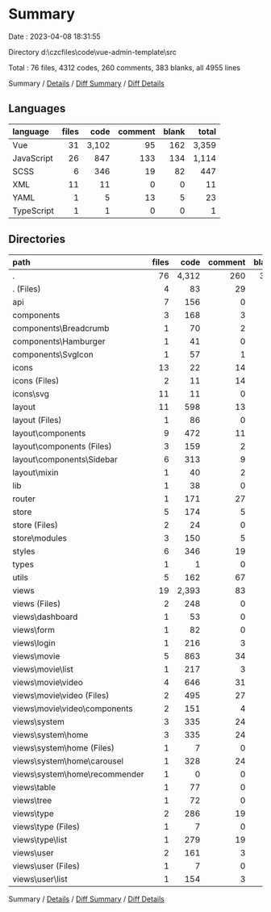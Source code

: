 # Summary

Date : 2023-04-08 18:31:55

Directory d:\\czcfiles\\code\\vue-admin-template\\src

Total : 76 files,  4312 codes, 260 comments, 383 blanks, all 4955 lines

Summary / [Details](details.md) / [Diff Summary](diff.md) / [Diff Details](diff-details.md)

## Languages
| language | files | code | comment | blank | total |
| :--- | ---: | ---: | ---: | ---: | ---: |
| Vue | 31 | 3,102 | 95 | 162 | 3,359 |
| JavaScript | 26 | 847 | 133 | 134 | 1,114 |
| SCSS | 6 | 346 | 19 | 82 | 447 |
| XML | 11 | 11 | 0 | 0 | 11 |
| YAML | 1 | 5 | 13 | 5 | 23 |
| TypeScript | 1 | 1 | 0 | 0 | 1 |

## Directories
| path | files | code | comment | blank | total |
| :--- | ---: | ---: | ---: | ---: | ---: |
| . | 76 | 4,312 | 260 | 383 | 4,955 |
| . (Files) | 4 | 83 | 29 | 26 | 138 |
| api | 7 | 156 | 0 | 25 | 181 |
| components | 3 | 168 | 3 | 16 | 187 |
| components\\Breadcrumb | 1 | 70 | 2 | 7 | 79 |
| components\\Hamburger | 1 | 41 | 0 | 4 | 45 |
| components\\SvgIcon | 1 | 57 | 1 | 5 | 63 |
| icons | 13 | 22 | 14 | 8 | 44 |
| icons (Files) | 2 | 11 | 14 | 8 | 33 |
| icons\\svg | 11 | 11 | 0 | 0 | 11 |
| layout | 11 | 598 | 13 | 63 | 674 |
| layout (Files) | 1 | 86 | 0 | 8 | 94 |
| layout\\components | 9 | 472 | 11 | 51 | 534 |
| layout\\components (Files) | 3 | 159 | 2 | 24 | 185 |
| layout\\components\\Sidebar | 6 | 313 | 9 | 27 | 349 |
| layout\\mixin | 1 | 40 | 2 | 4 | 46 |
| lib | 1 | 38 | 0 | 2 | 40 |
| router | 1 | 171 | 27 | 19 | 217 |
| store | 5 | 174 | 5 | 30 | 209 |
| store (Files) | 2 | 24 | 0 | 5 | 29 |
| store\\modules | 3 | 150 | 5 | 25 | 180 |
| styles | 6 | 346 | 19 | 82 | 447 |
| types | 1 | 1 | 0 | 0 | 1 |
| utils | 5 | 162 | 67 | 25 | 254 |
| views | 19 | 2,393 | 83 | 87 | 2,563 |
| views (Files) | 2 | 248 | 0 | 5 | 253 |
| views\\dashboard | 1 | 53 | 0 | 7 | 60 |
| views\\form | 1 | 82 | 0 | 4 | 86 |
| views\\login | 1 | 216 | 3 | 25 | 244 |
| views\\movie | 5 | 863 | 34 | 18 | 915 |
| views\\movie\\list | 1 | 217 | 3 | 3 | 223 |
| views\\movie\\video | 4 | 646 | 31 | 15 | 692 |
| views\\movie\\video (Files) | 2 | 495 | 27 | 9 | 531 |
| views\\movie\\video\\components | 2 | 151 | 4 | 6 | 161 |
| views\\system | 3 | 335 | 24 | 8 | 367 |
| views\\system\\home | 3 | 335 | 24 | 8 | 367 |
| views\\system\\home (Files) | 1 | 7 | 0 | 2 | 9 |
| views\\system\\home\\carousel | 1 | 328 | 24 | 5 | 357 |
| views\\system\\home\\recommender | 1 | 0 | 0 | 1 | 1 |
| views\\table | 1 | 77 | 0 | 3 | 80 |
| views\\tree | 1 | 72 | 0 | 7 | 79 |
| views\\type | 2 | 286 | 19 | 5 | 310 |
| views\\type (Files) | 1 | 7 | 0 | 1 | 8 |
| views\\type\\list | 1 | 279 | 19 | 4 | 302 |
| views\\user | 2 | 161 | 3 | 5 | 169 |
| views\\user (Files) | 1 | 7 | 0 | 1 | 8 |
| views\\user\\list | 1 | 154 | 3 | 4 | 161 |

Summary / [Details](details.md) / [Diff Summary](diff.md) / [Diff Details](diff-details.md)